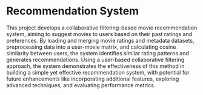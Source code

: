 # Recommendation System
This project develops a collaborative filtering-based movie recommendation system, aiming to suggest movies to users based on their past ratings and preferences. By loading and merging movie ratings and metadata datasets, preprocessing data into a user-movie matrix, and calculating cosine similarity between users, the system identifies similar rating patterns and generates recommendations. Using a user-based collaborative filtering approach, the system demonstrates the effectiveness of this method in building a simple yet effective recommendation system, with potential for future enhancements like incorporating additional features, exploring advanced techniques, and evaluating performance metrics.
